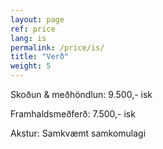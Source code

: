 ```yaml
---
layout: page
ref: price
lang: is
permalink: /price/is/
title: "Verð"
weight: 5
---
```


Skoðun & meðhöndlun: 9.500,- isk

Framhaldsmeðferð: 7.500,- isk

Akstur: Samkvæmt samkomulagi
